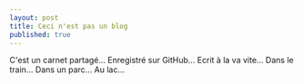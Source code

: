 ```yaml
---
layout: post
title: Ceci n'est pas un blog
published: true
---
```

C'est un carnet partagé...
Enregistré sur GitHub...
Ecrit à la va vite...
Dans le train...
Dans un parc...
Au lac...
